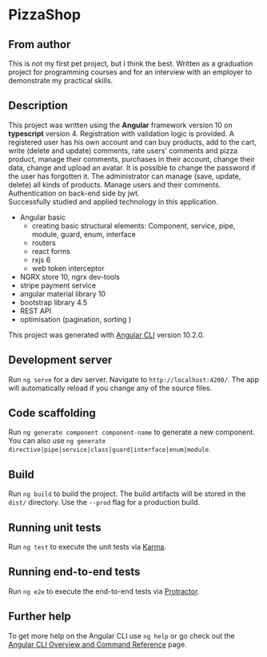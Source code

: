 # PizzaShop

## From author

This is not my first pet project, but I think the best. Written as a graduation
 project for programming courses and for an interview with an employer to
  demonstrate my practical skills. 
## Description
This project was written using the **Angular** framework version 10 on **typescript** version 4.
Registration with validation logic is provided. A registered user has his own account and can buy products, add to the cart,
 write (delete and update) comments, rate users' comments and pizza product, manage their comments, purchases in their account, change their data, change and upload an avatar. It is possible to change the password if the user has forgotten it.
The administrator can manage (save, update, delete) all kinds of products. Manage users and their comments. Authentication on back-end side by jwt.<br>
Successfully studied and applied technology in this application.<br>
- Angular basic
  - creating basic structural elements: Component, service, pipe, module, guard, enum, interface
  - routers
  - react forms
  - rxjs 6
  - web token interceptor
- NGRX store 10, ngrx dev-tools
- stripe payment service
- angular material library 10
- bootstrap library 4.5
- REST API
- optimisation (pagination, sorting )

This project was generated with [Angular CLI](https://github.com/angular/angular-cli) version 10.2.0.

## Development server

Run `ng serve` for a dev server. Navigate to `http://localhost:4200/`. The app will automatically reload if you change any of the source files.

## Code scaffolding

Run `ng generate component component-name` to generate a new component. You can also use `ng generate directive|pipe|service|class|guard|interface|enum|module`.

## Build

Run `ng build` to build the project. The build artifacts will be stored in the `dist/` directory. Use the `--prod` flag for a production build.

## Running unit tests

Run `ng test` to execute the unit tests via [Karma](https://karma-runner.github.io).

## Running end-to-end tests

Run `ng e2e` to execute the end-to-end tests via [Protractor](http://www.protractortest.org/).

## Further help

To get more help on the Angular CLI use `ng help` or go check out the [Angular CLI Overview and Command Reference](https://angular.io/cli) page.
